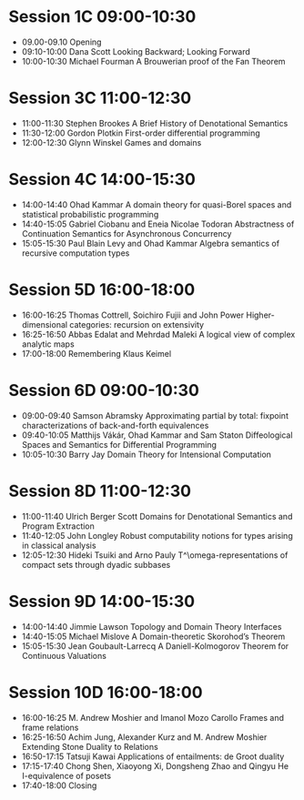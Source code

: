 
# Session 1C 09:00-10:30

 - 09.00-09.10                  Opening
 - 09:10-10:00 Dana Scott	Looking Backward; Looking Forward
 - 10:00-10:30 Michael Fourman	A Brouwerian proof of the Fan Theorem

# Session 3C 11:00-12:30

 - 11:00-11:30	Stephen Brookes	A Brief History of Denotational Semantics
 - 11:30-12:00	Gordon Plotkin	First-order differential programming
 - 12:00-12:30  Glynn Winskel	Games and domains

# Session 4C 14:00-15:30

 - 14:00-14:40	Ohad Kammar	A domain theory for quasi-Borel spaces and statistical probabilistic programming
 - 14:40-15:05	Gabriel Ciobanu and Eneia Nicolae Todoran	Abstractness of Continuation Semantics for Asynchronous Concurrency		
 - 15:05-15:30	Paul Blain Levy and Ohad Kammar	Algebra semantics of recursive computation types

# Session 5D 16:00-18:00

 - 16:00-16:25 Thomas Cottrell, Soichiro Fujii and John Power	Higher-dimensional categories: recursion on extensivity
 - 16:25-16:50 Abbas Edalat and Mehrdad Maleki	A logical view of complex analytic maps
 - 17:00-18:00 Remembering Klaus Keimel
 
# Session 6D 09:00-10:30

 - 09:00-09:40 Samson Abramsky	Approximating partial by total: fixpoint characterizations of back-and-forth equivalences
 - 09:40-10:05 Matthijs Vákár, Ohad Kammar and Sam Staton	Diffeological Spaces and Semantics for Differential Programming		
 - 10:05-10:30 Barry Jay	Domain Theory for Intensional Computation

# Session 8D 11:00-12:30

 - 11:00-11:40 Ulrich Berger	Scott Domains for Denotational Semantics and Program Extraction	
 - 11:40-12:05 John Longley	Robust computability notions for types arising in classical analysis
 - 12:05-12:30 Hideki Tsuiki and Arno Pauly T^\omega-representations of compact sets through dyadic subbases		

# Session 9D 14:00-15:30

 - 14:00-14:40 Jimmie Lawson	Topology and Domain Theory Interfaces
 - 14:40-15:05 Michael Mislove	A Domain-theoretic Skorohod’s Theorem
 - 15:05-15:30 Jean Goubault-Larrecq	A Daniell-Kolmogorov Theorem for Continuous Valuations

# Session 10D 16:00-18:00

 - 16:00-16:25 M. Andrew Moshier and Imanol Mozo Carollo	Frames and frame relations
 - 16:25-16:50 Achim Jung, Alexander Kurz and M. Andrew Moshier	Extending Stone Duality to Relations		
 - 16:50-17:15 Tatsuji Kawai	Applications of entailments: de Groot duality
 - 17:15-17:40 Chong Shen, Xiaoyong Xi, Dongsheng Zhao and Qingyu He	I-equivalence of posets
 - 17:40-18:00 Closing
 